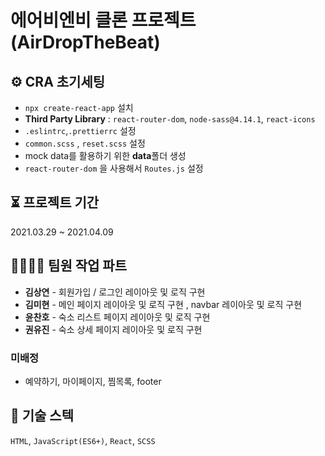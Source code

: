 # 에어비엔비 클론 프로젝트 (AirDropTheBeat)

## ⚙️ CRA 초기세팅

- `npx create-react-app` 설치 
- **Third Party Library** : `react-router-dom`, `node-sass@4.14.1`, `react-icons`
- `.eslintrc`,`.prettierrc` 설정 
- `common.scss` , `reset.scss` 설정
- mock data를 활용하기 위한 **data**폴더 생성
- `react-router-dom` 을 사용해서 `Routes.js` 설정 

## ⏳ 프로젝트 기간

2021.03.29 ~ 2021.04.09

## 👨‍👩‍👧‍👦 팀원 작업 파트

- **김상연** - 회원가입 / 로그인 레이아웃 및 로직 구현
- **김미현** - 메인 페이지 레이아웃 및 로직 구현 , navbar 레이아웃 및 로직 구현
- **윤찬호** - 숙소 리스트 페이지 레이아웃 및 로직 구현
- **권유진** - 숙소 상세 페이지 레이아웃 및 로직 구현

### 미배정   

- 예약하기, 마이페이지, 찜목록, footer



## 🥇 기술 스텍

`HTML`, `JavaScript(ES6+)`, `React`, `SCSS`

